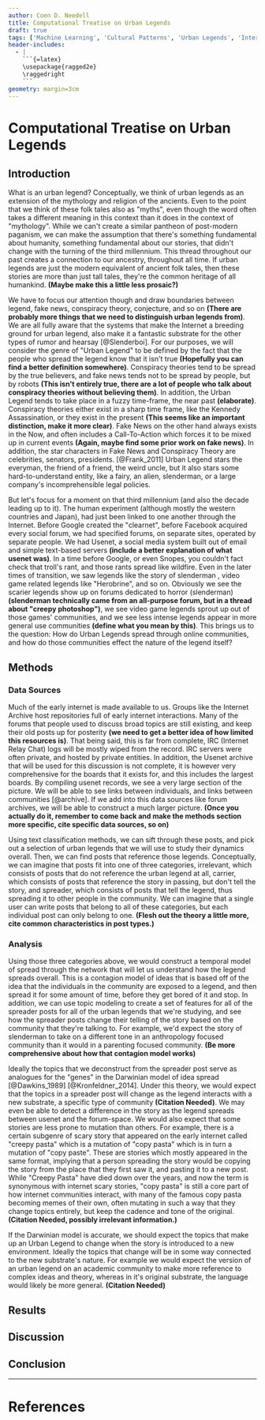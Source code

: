 ```yaml
---
author: Coen D. Needell
title: Computational Treatise on Urban Legends
draft: true
tags: ['Machine Learning', 'Cultural Patterns', 'Urban Legends', 'Internet Culture', 'Digital Archaeology']
header-includes:
  - |
    ```{=latex}
    \usepackage{ragged2e}
    \raggedright
    ```
geometry: margin=3cm
---
```


# Computational Treatise on Urban Legends
## Introduction

What is an urban legend? Conceptually, we think of urban legends as an extension of the mythology and religion of the ancients. Even to the point that we think of these folk tales also as "myths", even though the word often takes a different meaning in this context than it does in the context of "mythology". While we can't create a similar pantheon of post-modern paganism, we can make the assumption that there's something fundamental about humanity, something fundamental about our stories, that didn't change with the turning of the third millennium. This thread throughout our past creates a connection to our ancestry, throughout all time. If urban legends are just the modern equivalent of ancient folk tales, then these stories are more than just tall tales, they're the common heritage of all humankind. **(Maybe make this a little less prosaic?)**

We have to focus our attention though and draw boundaries between legend, fake news, conspiracy theory, conjecture, and so on **(There are probably more things that we need to distinguish urban legends from)**. We are all fully aware that the systems that make the Internet a breeding ground for urban legend, also make it a fantastic substrate for the other types of rumor and hearsay [@Slenderboi]. For our purposes, we will consider the genre of "Urban Legend" to be defined by the fact that the people who spread the legend know that it isn't true **(Hopefully you can find a better definition somewhere)**. Conspiracy theories tend to be spread by the true believers, and fake news tends not to be spread by people, but by robots **(This isn't entirely true, there are a lot of people who talk about conspiracy theories without believing them)**. In addition, the Urban Legend tends to take place in a fuzzy time-frame, the near past **(elaborate)**. Conspiracy theories either exist in a sharp time frame, like the Kennedy Assassination, or they exist in the present **(This seems like an important distinction, make it more clear)**. Fake News on the other hand always exists in the Now, and often includes a Call-To-Action which forces it to be mixed up in current events **(Again, maybe find some prior work on fake news)**. In addition, the star characters in Fake News and Conspiracy Theory are celebrities, senators, presidents. [@Frank_2011] Urban Legend stars the everyman, the friend of a friend, the weird uncle, but it also stars some hard-to-understand entity, like a fairy, an alien, slenderman, or a large company's incomprehensible legal policies. 


But let's focus for a moment on that third millennium (and also the decade leading up to it). The human experiment (although mostly the western countries and Japan), had just been linked to one another through the Internet. Before Google created the "clearnet", before Facebook acquired every social forum, we had specified forums, on separate sites, operated by separate people. We had Usenet, a social media system built out of email and simple text-based servers **(include a better explanation of what usenet was)**. In a time before Google, or even Snopes, you couldn't fact check that troll's rant, and those rants spread like wildfire. Even in the later times of transition, we saw legends like the story of slenderman , video game related legends like "Herobrine", and so on. Obviously we see the scarier legends show up on forums dedicated to horror (slenderman) **(slenderman technically came from an all-purpose forum, but in a thread about "creepy photoshop")**, we see video game legends sprout up out of those games' communities, and we see less intense legends appear in more general use communities **(define what you mean by this)**.  This brings us to the question: How do Urban Legends spread through online communities, and how do those communities effect the nature of the legend itself?

<!-- Fact Check all of the claims, and get examples for the "less intense" legends. -->

## Methods

### Data Sources

Much of the early internet is made available to us. Groups like the Internet Archive host repositories full of early internet interactions. Many of the forums that people used to discuss broad topics are still existing, and keep their old posts up for posterity **(we need to get a better idea of how limited this resources is)**. That being said, this is far from complete, IRC (Internet Relay Chat) logs will be mostly wiped from the record. IRC servers were often private, and hosted by private entities. In addition, the Usenet archive that will be used for this discussion is not complete, it is however very comprehensive for the boards that it exists for, and this includes the largest boards. By compiling usenet records, we see a very large section of the picture. We will be able to see links between individuals, and links between communities [@archive]. If we add into this data sources like forum archives, we will be able to construct a much larger picture. **(Once you actually do it, remember to come back and make the methods section more specific, cite specific data sources, so on)**

Using text classification methods, we can sift through these posts, and pick out a selection of urban legends that we will use to study their dynamics overall. Then, we can find posts that reference those legends. Conceptually, we can imagine that posts fit into one of three categories, irrelevant, which consists of posts that do not reference the urban legend at all, carrier, which consists of posts that reference the story in passing, but don't tell the story, and spreader, which consists of posts that tell the legend, thus spreading it to other people in the community. We can imagine that a single user can write posts that belong to all of these categories, but each individual post can only belong to one. **(Flesh out the theory a little more, cite common characteristics in post types.)**

### Analysis

Using those three categories above, we would construct a temporal model of spread through the network that will let us understand how the legend spreads overall. This is a contagion model of ideas that is based off of the idea that the individuals in the community are exposed to a legend, and then spread it for some amount of time, before they get bored of it and stop. In addition, we can use topic modeling to create a set of features for all of the spreader posts for all of the urban legends that we're studying, and see how the spreader posts change their telling of the story based on the community that they're talking to. For example, we'd expect the story of slenderman to take on a different tone in an anthropology focused community than it would in a parenting focused community. **(Be more comprehensive about how that contagion model works)**

Ideally the topics that we deconstruct from the spreader post serve as analogues for the "genes" in the Darwinian model of idea spread [@Dawkins_1989] [@Kronfeldner_2014]. Under this theory, we would expect that the topics in a spreader post will change as the legend interacts with a new substrate, a specific type of community **(Citation Needed)**. We may even be able to detect a difference in the story as the legend spreads between usenet and the forum-space. We would also expect that some stories are less prone to mutation than others. For example, there is a certain subgenre of scary story that appeared on the early internet called "creepy pasta" which is a mutation of "copy pasta" which is in turn a mutation of "copy paste". These are stories which mostly appeared in the same format, implying that a person spreading the story would be copying the story from the place that they first saw it, and pasting it to a new post. While "Creepy Pasta" have died down over the years, and now the term is synonymous with internet scary stories, "copy pasta" is still a core part of how internet communities interact, with many of the famous copy pasta becoming memes of their own, often mutating in such a way that they change topics entirely, but keep the cadence and tone of the original. **(Citation Needed, possibly irrelevant information.)**

If the Darwinian model is accurate, we should expect the topics that make up an Urban Legend to change when the story is introduced to a new environment. Ideally the topics that change will be in some way connected to the new substrate's nature. For example we would expect the version of an urban legend on an academic community to make more reference to complex ideas and theory, whereas in it's original substrate, the language would likely be more general. **(Citation Needed)**

## Results

<!-- Results go here --->

## Discussion
<!-- Analysis of results goes here --->

## Conclusion

<!-- Conclusion -->

---

# References

